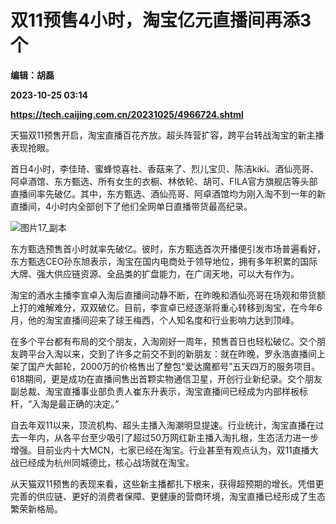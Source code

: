 # 双11预售4小时，淘宝亿元直播间再添3个
**编辑：胡磊**

**2023-10-25 03:14**

**https://tech.caijing.com.cn/20231025/4966724.shtml**

天猫双11预售开启，淘宝直播百花齐放。超头阵营扩容，跨平台转战淘宝的新主播表现抢眼。

首日4小时，李佳琦、蜜蜂惊喜社、香菇来了、烈儿宝贝、陈洁kiki、酒仙亮哥、阿卓酒馆、东方甄选、所有女生的衣橱、林依轮、胡可、FILA官方旗舰店等头部直播间率先破亿。其中，东方甄选、酒仙亮哥、阿卓酒馆均为刚入淘不到一年的新直播间，4小时内全部创下了他们全网单日直播带货最高纪录。

![图片17_副本](https://tx3.cdn.caijing.com.cn/2023/1025/1698203145312.jpg)

东方甄选预售首小时就率先破亿。彼时，东方甄选首次开播便引发市场普遍看好，东方甄选CEO孙东旭表示，淘宝在国内电商处于领导地位，拥有多年积累的国际大牌、强大供应链资源、全品类的扩盘能力，在广阔天地，可以大有作为。

淘宝的酒水主播李宣卓入淘后直播间动静不断，在昨晚和酒仙亮哥在场观和带货额上打的难解难分，双双破亿。目前，李宣卓已经逐渐将重心转移到淘宝，在今年6月，他的淘宝直播间迎来了球王梅西，个人知名度和行业影响力达到顶峰。

在多个平台都有布局的交个朋友，入淘刚好一周年，预售首日也轻松破亿。交个朋友跨平台入淘以来，交到了许多之前交不到的新朋友：就在昨晚，罗永浩直播间上架了国产大邮轮，2000万的价格售出了整包“爱达魔都号”五天四万的服务项目。618期间，更是成功在直播间售出首颗实物通信卫星，开创行业新纪录。交个朋友副总裁、淘宝直播事业部负责人崔东升表示，淘宝直播间已经成为内部样板标杆，“入淘是最正确的决定。”

自去年双11以来，顶流机构、超头主播入淘潮明显提速。行业统计，淘宝直播在过去一年内，从各平台至少吸引了超过50万网红新主播入淘扎根，生态活力进一步增强。目前业内十大MCN，七家已经在淘宝。行业甚至有观点认为，双11直播大战已经成为杭州同城德比，核心战场就在淘宝。

从天猫双11预售的表现来看，这些新主播都扎下根来，获得超预期的增长。凭借更完善的供应链、更好的消费者保障、更健康的营商环境，淘宝直播已经形成了生态繁荣新格局。